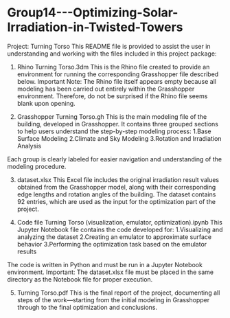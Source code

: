 # Group14---Optimizing-Solar-Irradiation-in-Twisted-Towers

Project: Turning Torso
This README file is provided to assist the user in understanding and working with the files included in this project package:

1. Rhino Turning Torso.3dm
This is the Rhino file created to provide an environment for running the corresponding Grasshopper file described below.
Important Note: The Rhino file itself appears empty because all modeling has been carried out entirely within the Grasshopper environment. Therefore, do not be surprised if the Rhino file seems blank upon opening.

2. Grasshopper Turning Torso.gh
This is the main modeling file of the building, developed in Grasshopper. It contains three grouped sections to help users understand the step-by-step modeling process:
  1.Base Surface Modeling
  2.Climate and Sky Modeling
  3.Rotation and Irradiation Analysis

Each group is clearly labeled for easier navigation and understanding of the modeling procedure.

3. dataset.xlsx
This Excel file includes the original irradiation result values obtained from the Grasshopper model, along with their corresponding edge lengths and rotation angles of the building.
The dataset contains 92 entries, which are used as the input for the optimization part of the project.

4. Code file Turning Torso (visualization, emulator, optimization).ipynb
This Jupyter Notebook file contains the code developed for:
  1.Visualizing and analyzing the dataset
  2.Creating an emulator to approximate surface behavior
  3.Performing the optimization task based on the emulator results

The code is written in Python and must be run in a Jupyter Notebook environment.
Important: The dataset.xlsx file must be placed in the same directory as the Notebook file for proper execution.

5. Turning Torso.pdf
This is the final report of the project, documenting all steps of the work—starting from the initial modeling in Grasshopper through to the final optimization and conclusions.
